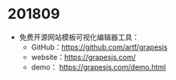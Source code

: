 # 201809

- 免费开源网站模板可视化编辑器工具：
  - GitHub：https://github.com/artf/grapesjs
  - website：https://grapesjs.com/
  - demo： https://grapesjs.com/demo.html
